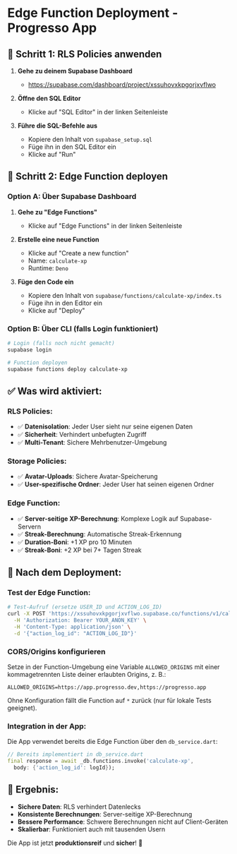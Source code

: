 # Edge Function Deployment - Progresso App

## 🚀 **Schritt 1: RLS Policies anwenden**

1. **Gehe zu deinem Supabase Dashboard**
   - https://supabase.com/dashboard/project/xssuhovxkpgorjxvflwo

2. **Öffne den SQL Editor**
   - Klicke auf "SQL Editor" in der linken Seitenleiste

3. **Führe die SQL-Befehle aus**
   - Kopiere den Inhalt von `supabase_setup.sql`
   - Füge ihn in den SQL Editor ein
   - Klicke auf "Run"

## 🚀 **Schritt 2: Edge Function deployen**

### **Option A: Über Supabase Dashboard**
1. **Gehe zu "Edge Functions"**
   - Klicke auf "Edge Functions" in der linken Seitenleiste

2. **Erstelle eine neue Function**
   - Klicke auf "Create a new function"
   - Name: `calculate-xp`
   - Runtime: `Deno`

3. **Füge den Code ein**
   - Kopiere den Inhalt von `supabase/functions/calculate-xp/index.ts`
   - Füge ihn in den Editor ein
   - Klicke auf "Deploy"

### **Option B: Über CLI (falls Login funktioniert)**
```bash
# Login (falls noch nicht gemacht)
supabase login

# Function deployen
supabase functions deploy calculate-xp
```

## ✅ **Was wird aktiviert:**

### **RLS Policies:**
- ✅ **Datenisolation**: Jeder User sieht nur seine eigenen Daten
- ✅ **Sicherheit**: Verhindert unbefugten Zugriff
- ✅ **Multi-Tenant**: Sichere Mehrbenutzer-Umgebung

### **Storage Policies:**
- ✅ **Avatar-Uploads**: Sichere Avatar-Speicherung
- ✅ **User-spezifische Ordner**: Jeder User hat seinen eigenen Ordner

### **Edge Function:**
- ✅ **Server-seitige XP-Berechnung**: Komplexe Logik auf Supabase-Servern
- ✅ **Streak-Berechnung**: Automatische Streak-Erkennung
- ✅ **Duration-Boni**: +1 XP pro 10 Minuten
- ✅ **Streak-Boni**: +2 XP bei 7+ Tagen Streak

## 🔧 **Nach dem Deployment:**

### **Test der Edge Function:**
```bash
# Test-Aufruf (ersetze USER_ID und ACTION_LOG_ID)
curl -X POST 'https://xssuhovxkpgorjxvflwo.supabase.co/functions/v1/calculate-xp' \
  -H 'Authorization: Bearer YOUR_ANON_KEY' \
  -H 'Content-Type: application/json' \
  -d '{"action_log_id": "ACTION_LOG_ID"}'
```

### CORS/Origins konfigurieren
Setze in der Function-Umgebung eine Variable `ALLOWED_ORIGINS` mit einer kommagetrennten Liste deiner erlaubten Origins, z. B.:

```
ALLOWED_ORIGINS=https://app.progresso.dev,https://progresso.app
```
Ohne Konfiguration fällt die Function auf `*` zurück (nur für lokale Tests geeignet).

### **Integration in der App:**
Die App verwendet bereits die Edge Function über den `db_service.dart`:
```dart
// Bereits implementiert in db_service.dart
final response = await _db.functions.invoke('calculate-xp', 
  body: {'action_log_id': logId});
```

## 🎯 **Ergebnis:**
- **Sichere Daten**: RLS verhindert Datenlecks
- **Konsistente Berechnungen**: Server-seitige XP-Berechnung
- **Bessere Performance**: Schwere Berechnungen nicht auf Client-Geräten
- **Skalierbar**: Funktioniert auch mit tausenden Usern

Die App ist jetzt **produktionsreif** und **sicher**! 🚀 